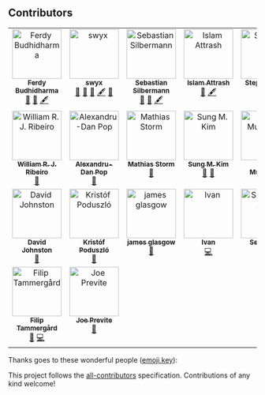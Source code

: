## Contributors

<!-- ALL-CONTRIBUTORS-LIST:START - Do not remove or modify this section -->
<!-- prettier-ignore-start -->
<!-- markdownlint-disable -->
<table>
  <tbody>
    <tr>
      <td align="center" valign="top" width="14.28%"><a href="https://github.com/ferdaber"><img src="https://avatars2.githubusercontent.com/u/12239873?v=4?s=100" width="100px;" alt="Ferdy Budhidharma"/><br /><sub><b>Ferdy Budhidharma</b></sub></a><br /><a href="https://github.com/typescript-cheatsheets/react/pulls?q=is%3Apr+reviewed-by%3Aferdaber" title="Reviewed Pull Requests">👀</a> <a href="#maintenance-ferdaber" title="Maintenance">🚧</a> <a href="#content-ferdaber" title="Content">🖋</a></td>
      <td align="center" valign="top" width="14.28%"><a href="https://twitter.com/swyx"><img src="https://avatars1.githubusercontent.com/u/6764957?v=4?s=100" width="100px;" alt="swyx"/><br /><sub><b>swyx</b></sub></a><br /><a href="#ideas-sw-yx" title="Ideas, Planning, & Feedback">🤔</a> <a href="https://github.com/typescript-cheatsheets/react/pulls?q=is%3Apr+reviewed-by%3Asw-yx" title="Reviewed Pull Requests">👀</a> <a href="#maintenance-sw-yx" title="Maintenance">🚧</a> <a href="#content-sw-yx" title="Content">🖋</a> <a href="#question-sw-yx" title="Answering Questions">💬</a></td>
      <td align="center" valign="top" width="14.28%"><a href="https://github.com/eps1lon"><img src="https://avatars3.githubusercontent.com/u/12292047?v=4?s=100" width="100px;" alt="Sebastian Silbermann"/><br /><sub><b>Sebastian Silbermann</b></sub></a><br /><a href="https://github.com/typescript-cheatsheets/react/pulls?q=is%3Apr+reviewed-by%3Aeps1lon" title="Reviewed Pull Requests">👀</a> <a href="#maintenance-eps1lon" title="Maintenance">🚧</a> <a href="#content-eps1lon" title="Content">🖋</a></td>
      <td align="center" valign="top" width="14.28%"><a href="https://www.linkedin.com/in/islam-attrash-46703a94/"><img src="https://avatars0.githubusercontent.com/u/7091543?v=4?s=100" width="100px;" alt="Islam Attrash"/><br /><sub><b>Islam Attrash</b></sub></a><br /><a href="#maintenance-Attrash-Islam" title="Maintenance">🚧</a> <a href="#content-Attrash-Islam" title="Content">🖋</a></td>
      <td align="center" valign="top" width="14.28%"><a href="https://stephenkoo.github.io/"><img src="https://avatars2.githubusercontent.com/u/18624246?v=4?s=100" width="100px;" alt="Stephen Koo"/><br /><sub><b>Stephen Koo</b></sub></a><br /><a href="#question-stephenkoo" title="Answering Questions">💬</a> <a href="#example-stephenkoo" title="Examples">💡</a></td>
      <td align="center" valign="top" width="14.28%"><a href="https://github.com/andreasgruenh"><img src="https://avatars2.githubusercontent.com/u/12122390?v=4?s=100" width="100px;" alt="Andreas"/><br /><sub><b>Andreas</b></sub></a><br /><a href="https://github.com/typescript-cheatsheets/react/commits?author=andreasgruenh" title="Code">💻</a> <a href="https://github.com/typescript-cheatsheets/react/commits?author=andreasgruenh" title="Documentation">📖</a> <a href="#infra-andreasgruenh" title="Infrastructure (Hosting, Build-Tools, etc)">🚇</a></td>
      <td align="center" valign="top" width="14.28%"><a href="https://github.com/arvindcheenu"><img src="https://avatars2.githubusercontent.com/u/13925213?v=4?s=100" width="100px;" alt="Arvind Srinivasan"/><br /><sub><b>Arvind Srinivasan</b></sub></a><br /><a href="https://github.com/typescript-cheatsheets/react/commits?author=arvindcheenu" title="Code">💻</a> <a href="#content-arvindcheenu" title="Content">🖋</a> <a href="https://github.com/typescript-cheatsheets/react/commits?author=arvindcheenu" title="Documentation">📖</a> <a href="#maintenance-arvindcheenu" title="Maintenance">🚧</a></td>
    </tr>
    <tr>
      <td align="center" valign="top" width="14.28%"><a href="http://www.williamrjribeiro.com"><img src="https://avatars2.githubusercontent.com/u/1503499?v=4?s=100" width="100px;" alt="William R. J. Ribeiro"/><br /><sub><b>William R. J. Ribeiro</b></sub></a><br /><a href="#ideas-williamrjribeiro" title="Ideas, Planning, & Feedback">🤔</a></td>
      <td align="center" valign="top" width="14.28%"><a href="https://alexandrudanpop.dev/"><img src="https://avatars0.githubusercontent.com/u/15979292?v=4?s=100" width="100px;" alt="Alexandru-Dan Pop"/><br /><sub><b>Alexandru-Dan Pop</b></sub></a><br /><a href="https://github.com/typescript-cheatsheets/react/commits?author=alexandrudanpop" title="Documentation">📖</a></td>
      <td align="center" valign="top" width="14.28%"><a href="https://github.com/mastorm"><img src="https://avatars1.githubusercontent.com/u/10759336?v=4?s=100" width="100px;" alt="Mathias Storm"/><br /><sub><b>Mathias Storm</b></sub></a><br /><a href="https://github.com/typescript-cheatsheets/react/commits?author=mastorm" title="Documentation">📖</a></td>
      <td align="center" valign="top" width="14.28%"><a href="https://twitter.com/dance2die"><img src="https://avatars1.githubusercontent.com/u/8465237?v=4?s=100" width="100px;" alt="Sung M. Kim"/><br /><sub><b>Sung M. Kim</b></sub></a><br /><a href="https://github.com/typescript-cheatsheets/react/commits?author=dance2die" title="Documentation">📖</a> <a href="#ideas-dance2die" title="Ideas, Planning, & Feedback">🤔</a></td>
      <td align="center" valign="top" width="14.28%"><a href="https://ryota-murakami.github.io/"><img src="https://avatars2.githubusercontent.com/u/5501268?v=4?s=100" width="100px;" alt="Ryota Murakami"/><br /><sub><b>Ryota Murakami</b></sub></a><br /><a href="#example-ryota-murakami" title="Examples">💡</a> <a href="https://github.com/typescript-cheatsheets/react/commits?author=ryota-murakami" title="Documentation">📖</a></td>
      <td align="center" valign="top" width="14.28%"><a href="https://github.com/arpi17"><img src="https://avatars1.githubusercontent.com/u/13800404?v=4?s=100" width="100px;" alt="Árpád Illyés"/><br /><sub><b>Árpád Illyés</b></sub></a><br /><a href="https://github.com/typescript-cheatsheets/react/commits?author=arpi17" title="Code">💻</a></td>
      <td align="center" valign="top" width="14.28%"><a href="https://twitter.com/xamgore"><img src="https://avatars3.githubusercontent.com/u/4586392?v=4?s=100" width="100px;" alt="Igor Strebezhev"/><br /><sub><b>Igor Strebezhev</b></sub></a><br /><a href="#ideas-xamgore" title="Ideas, Planning, & Feedback">🤔</a> <a href="https://github.com/typescript-cheatsheets/react/commits?author=xamgore" title="Documentation">📖</a></td>
    </tr>
    <tr>
      <td align="center" valign="top" width="14.28%"><a href="https://geoplanets.io"><img src="https://avatars2.githubusercontent.com/u/2467377?v=4?s=100" width="100px;" alt="David Johnston"/><br /><sub><b>David Johnston</b></sub></a><br /><a href="https://github.com/typescript-cheatsheets/react/commits?author=dwjohnston" title="Documentation">📖</a></td>
      <td align="center" valign="top" width="14.28%"><a href="https://github.com/kripod"><img src="https://avatars3.githubusercontent.com/u/14854048?v=4?s=100" width="100px;" alt="Kristóf Poduszló"/><br /><sub><b>Kristóf Poduszló</b></sub></a><br /><a href="https://github.com/typescript-cheatsheets/react/commits?author=kripod" title="Documentation">📖</a></td>
      <td align="center" valign="top" width="14.28%"><a href="http://www.novusstudio.com/"><img src="https://avatars3.githubusercontent.com/u/10838852?v=4?s=100" width="100px;" alt="james glasgow"/><br /><sub><b>james glasgow</b></sub></a><br /><a href="https://github.com/typescript-cheatsheets/react/commits?author=glaschu1" title="Documentation">📖</a></td>
      <td align="center" valign="top" width="14.28%"><a href="https://www.linkedin.com/in/iigrekov/"><img src="https://avatars0.githubusercontent.com/u/13730032?v=4?s=100" width="100px;" alt="Ivan"/><br /><sub><b>Ivan</b></sub></a><br /><a href="https://github.com/typescript-cheatsheets/react/commits?author=Winner95" title="Code">💻</a></td>
      <td align="center" valign="top" width="14.28%"><a href="http://sebastianandil.com"><img src="https://avatars1.githubusercontent.com/u/6603389?v=4?s=100" width="100px;" alt="Sebastian Andil"/><br /><sub><b>Sebastian Andil</b></sub></a><br /><a href="https://github.com/typescript-cheatsheets/react/commits?author=selrond" title="Documentation">📖</a></td>
      <td align="center" valign="top" width="14.28%"><a href="https://github.com/adnanhusain15"><img src="https://avatars2.githubusercontent.com/u/36721076?v=4?s=100" width="100px;" alt="Adnan Husain"/><br /><sub><b>Adnan Husain</b></sub></a><br /><a href="https://github.com/typescript-cheatsheets/react/commits?author=adnanhusain15" title="Documentation">📖</a></td>
      <td align="center" valign="top" width="14.28%"><a href="https://github.com/artola"><img src="https://avatars0.githubusercontent.com/u/11500763?v=4?s=100" width="100px;" alt="martin"/><br /><sub><b>martin</b></sub></a><br /><a href="https://github.com/typescript-cheatsheets/react/commits?author=artola" title="Documentation">📖</a></td>
    </tr>
    <tr>
      <td align="center" valign="top" width="14.28%"><a href="https://tammergard.se"><img src="https://avatars.githubusercontent.com/u/44197016?v=4?s=100" width="100px;" alt="Filip Tammergård"/><br /><sub><b>Filip Tammergård</b></sub></a><br /><a href="https://github.com/typescript-cheatsheets/react/commits?author=filiptammergard" title="Documentation">📖</a> <a href="https://github.com/typescript-cheatsheets/react/commits?author=filiptammergard" title="Code">💻</a></td>
      <td align="center" valign="top" width="14.28%"><a href="https://englishbyte.com"><img src="https://avatars.githubusercontent.com/u/3806031?v=4?s=100" width="100px;" alt="Joe Previte"/><br /><sub><b>Joe Previte</b></sub></a><br /><a href="https://github.com/typescript-cheatsheets/react/commits?author=jsjoeio" title="Documentation">📖</a></td>
    </tr>
  </tbody>
</table>

<!-- markdownlint-restore -->
<!-- prettier-ignore-end -->

<!-- ALL-CONTRIBUTORS-LIST:END -->

Thanks goes to these wonderful people ([emoji key](https://allcontributors.org/docs/en/emoji-key)):

<!-- ALL-CONTRIBUTORS-LIST:START - Do not remove or modify this section -->
<!-- prettier-ignore -->
<!-- ALL-CONTRIBUTORS-LIST:END -->

This project follows the [all-contributors](https://github.com/all-contributors/all-contributors) specification. Contributions of any kind welcome!
